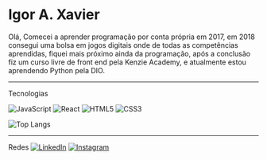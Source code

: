 
# Igor A. Xavier

Olá, Comecei a aprender programação por conta própria em 2017, em 2018 consegui uma bolsa em jogos digitais onde de todas as competências aprendidas, fiquei mais próximo ainda da programação, após a conclusão fiz um curso livre de front end pela Kenzie Academy, e atualmente estou aprendendo Python pela DIO.

___
Tecnologias

![JavaScript](https://img.shields.io/badge/JavaScript-009?style=for-the-badge&logo=javascript)
![React](https://img.shields.io/badge/React-009?style=for-the-badge&logo=react)
![HTML5](https://img.shields.io/badge/HTML5-009?style=for-the-badge&logo=html5)
![CSS3](https://img.shields.io/badge/CSS3-009?style=for-the-badge&logo=css3&logoColor=264CE4)

![Top Langs](https://github-readme-stats-git-masterrstaa-rickstaa.vercel.app/api/top-langs/?username=igor-xavier&layout=compact&bg_color=009&border_color=009&title_color=E94D5F&text_color=FFF)

___
Redes
[![LinkedIn](https://img.shields.io/badge/LinkedIn-009?style=for-the-badge&logo=linkedin&logoColor=0E76A8)](https://www.linkedin.com/in/igor-xavier1993/)
[![Instagram](https://img.shields.io/badge/Instagram-009?style=for-the-badge&logo=instagram)](https://www.instagram.com/igrocs_/)